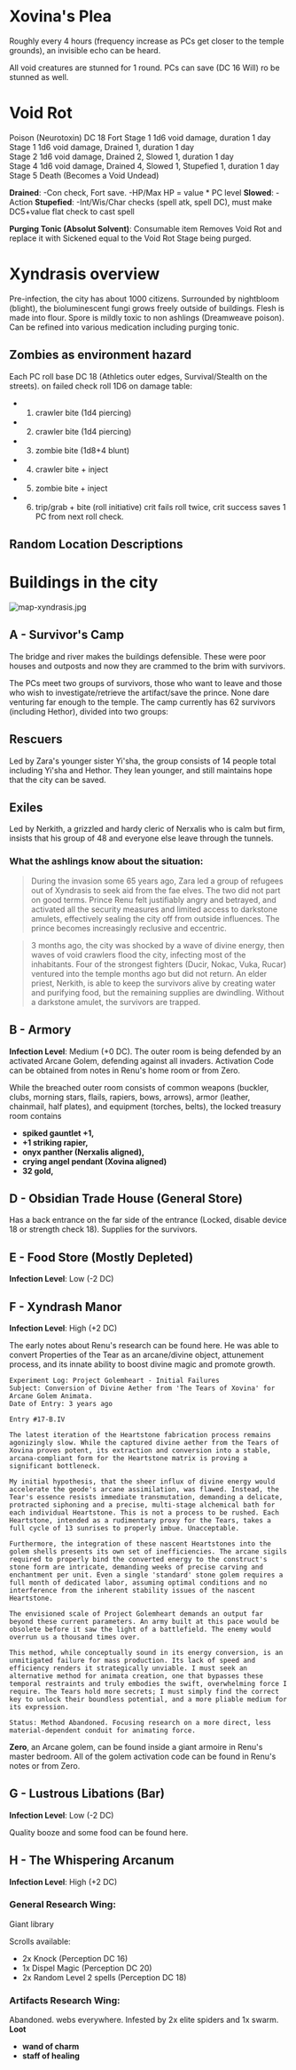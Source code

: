 # Xovina's Plea
Roughly every 4 hours (frequency increase as PCs get closer to the temple grounds), an invisible echo can be heard.

All void creatures are stunned for 1 round. PCs can save (DC 16 Will) ro be stunned as well.

# Void Rot
Poison (Neurotoxin) DC 18 Fort
Stage 1 1d6 void damage, duration 1 day
Stage 1 1d6 void damage, Drained 1, duration 1 day  
Stage 2 1d6 void damage, Drained 2, Slowed 1, duration 1 day  
Stage 4 1d6 void damage, Drained 4, Slowed 1, Stupefied 1, duration 1 day  
Stage 5 Death (Becomes a Void Undead)

**Drained**: -Con check, Fort save. -HP/Max HP = value * PC level
**Slowed**: -Action
**Stupefied**: -Int/Wis/Char checks (spell atk, spell DC), must make DC5+value flat check to cast spell

**Purging Tonic (Absolut Solvent)**: Consumable item
Removes Void Rot and replace it with Sickened equal to the Void Rot Stage being purged.

# Xyndrasis overview
Pre-infection, the city has about 1000 citizens.
Surrounded by nightbloom (blight), the bioluminescent fungi grows freely outside of buildings.
Flesh is made into flour. Spore is mildly toxic to non ashlings (Dreamweave poison). Can be refined into various medication including purging tonic.

## Zombies as environment hazard
Each PC roll base DC 18 (Athletics outer edges, Survival/Stealth on the streets). on failed check roll 1D6 on damage table:
- 1. crawler bite (1d4 piercing)
- 2. crawler bite (1d4 piercing)
- 3. zombie bite (1d8+4 blunt)
- 4. crawler bite + inject 
- 5. zombie bite + inject
- 6. trip/grab + bite (roll initiative)
crit fails roll twice, crit success saves 1 PC from next roll check.

## Random Location Descriptions

# Buildings in the city
![map-xyndrasis.jpg](map-xyndrasis.jpg)

## A - Survivor's Camp

The bridge and river makes the buildings defensible. These were poor houses and
outposts and now they are crammed to the brim with survivors.

The PCs meet two groups of survivors, those who want to leave and those who wish
to investigate/retrieve the artifact/save the prince. None dare venturing far
enough to the temple. The camp currently has 62 survivors (including Hethor), divided
into two groups:

## Rescuers

Led by Zara's younger sister Yi'sha, the group consists of 14 people total including
Yi'sha and Hethor. They lean younger, and still maintains hope that the city can
be saved.

## Exiles

Led by Nerkith, a grizzled and hardy cleric of Nerxalis who is calm but firm, insists that his
group of 48 and everyone else leave through the tunnels.

### What the ashlings know about the situation:
> During the invasion some 65 years ago, Zara led a group of refugees out of
Xyndrasis to seek aid from the fae elves. The two did not part on good terms.
Prince Renu felt justifiably angry and
betrayed, and activated all the security measures and limited access to darkstone
amulets, effectively sealing the city off from outside influences. The prince
becomes increasingly reclusive and eccentric.

> 3 months ago, the city was shocked by a wave of divine energy, then waves of
void crawlers flood the city, infecting most of the inhabitants. Four of the strongest
fighters (Ducir, Nokac, Vuka, Rucar) ventured into the temple months ago but did not return. 
An elder priest, Nerkith, is able to keep the survivors alive by creating water and purifying food, but the
remaining supplies are dwindling. Without a darkstone amulet, the survivors are
trapped.

## B - Armory  

**Infection Level**: Medium (+0 DC).
The outer room is being defended by an activated Arcane Golem, defending against all invaders. Activation Code can be obtained from notes in Renu's home room or from Zero.

While the breached outer room consists of common weapons (buckler, clubs, morning stars, flails, rapiers, bows, arrows), armor (leather, chainmail, half plates), and equipment (torches, belts),
the locked treasury room contains 
- **spiked gauntlet +1,**  
- **+1 striking rapier,**  
- **onyx panther (Nerxalis aligned),**  
- **crying angel pendant (Xovina aligned)**  
- **32 gold,**  

## D - Obsidian Trade House (General Store)

Has a back entrance on the far side of the entrance (Locked, disable device 18 or strength check 18).
Supplies for the survivors.

## E - Food Store (Mostly Depleted)

**Infection Level**: Low (-2 DC)

## F - Xyndrash Manor  

**Infection Level**: High (+2 DC)

The early notes about Renu's research can be found here. He was able to convert Properties of the Tear
as an arcane/divine object, attunement process, and its innate ability to
boost divine magic and promote growth.

```
Experiment Log: Project Golemheart - Initial Failures  
Subject: Conversion of Divine Aether from 'The Tears of Xovina' for Arcane Golem Animata.  
Date of Entry: 3 years ago

Entry #17-B.IV  
 
The latest iteration of the Heartstone fabrication process remains agonizingly slow. While the captured divine aether from the Tears of Xovina proves potent, its extraction and conversion into a stable, arcana-compliant form for the Heartstone matrix is proving a significant bottleneck.  
 
My initial hypothesis, that the sheer influx of divine energy would accelerate the geode's arcane assimilation, was flawed. Instead, the Tear's essence resists immediate transmutation, demanding a delicate, protracted siphoning and a precise, multi-stage alchemical bath for each individual Heartstone. This is not a process to be rushed. Each Heartstone, intended as a rudimentary proxy for the Tears, takes a full cycle of 13 sunrises to properly imbue. Unacceptable.  
 
Furthermore, the integration of these nascent Heartstones into the golem shells presents its own set of inefficiencies. The arcane sigils required to properly bind the converted energy to the construct's stone form are intricate, demanding weeks of precise carving and enchantment per unit. Even a single 'standard' stone golem requires a full month of dedicated labor, assuming optimal conditions and no interference from the inherent stability issues of the nascent Heartstone.  
 
The envisioned scale of Project Golemheart demands an output far beyond these current parameters. An army built at this pace would be obsolete before it saw the light of a battlefield. The enemy would overrun us a thousand times over.  
 
This method, while conceptually sound in its energy conversion, is an unmitigated failure for mass production. Its lack of speed and efficiency renders it strategically unviable. I must seek an alternative method for animata creation, one that bypasses these temporal restraints and truly embodies the swift, overwhelming force I require. The Tears hold more secrets; I must simply find the correct key to unlock their boundless potential, and a more pliable medium for its expression.  

Status: Method Abandoned. Focusing research on a more direct, less material-dependent conduit for animating force.
```
**Zero**, an Arcane golem, can be found inside a giant armoire in Renu's master bedroom.
All of the golem activation code can be found in Renu's notes or from Zero.

## G - Lustrous Libations (Bar)  

**Infection Level**: Low (-2 DC)

Quality booze and some food can be found here.

## H - The Whispering Arcanum

**Infection Level**: High (+2 DC)

### General Research Wing:

Giant library  

Scrolls available:
- 2x Knock (Perception DC 16)
- 1x Dispel Magic (Perception DC 20)
- 2x Random Level 2 spells (Perception DC 18)

### Artifacts Research Wing:

Abandoned. webs everywhere. Infested by 2x elite spiders and 1x swarm.  
**Loot**
- **wand of charm**  
- **staff of healing**  
